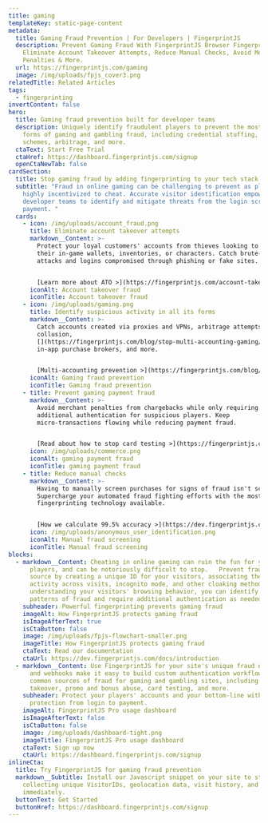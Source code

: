 ```yaml
---
title: gaming
templateKey: static-page-content
metadata:
  title: Gaming Fraud Prevention | For Developers | FingerprintJS
  description: Prevent Gaming Fraud With FingerprintJS Browser Fingerprinting.
    Eliminate Account Takeover Attempts, Reduce Manual Checks, Avoid Merchant
    Penalties & More.
  url: https://fingerprintjs.com/gaming
  image: /img/uploads/fpjs_cover3.png
relatedTitle: Related Articles
tags:
  - fingerprinting
invertContent: false
hero:
  title: Gaming fraud prevention built for developer teams
  description: Uniquely identify fraudulent players to prevent the most common
    forms of gaming and gambling fraud, including credential stuffing, cheating
    schemes, arbitrage, and more.
  ctaText: Start Free Trial
  ctaHref: https://dashboard.fingerprintjs.com/signup
  openCtaNewTab: false
cardSection:
  title: Stop gaming fraud by adding fingerprinting to your tech stack
  subtitle: "Fraud in online gaming can be challenging to prevent as players are
    highly incentivized to cheat. Accurate visitor identification empowers
    developer teams to identify and mitigate threats from the login screen to
    payment. "
  cards:
    - icon: /img/uploads/account_fraud.png
      title: Eliminate account takeover attempts
      markdown__Content: >-
        Protect your loyal customers' accounts from thieves looking to sell
        their in-game wallets, inventories, or characters. Catch brute-force bot
        attacks and logins compromised through phishing or fake sites.


        [Learn more about ATO >](https://fingerprintjs.com/account-takeover/)
      iconAlt: Account takeover fraud
      iconTitle: Account takeover fraud
    - icon: /img/uploads/gaming.png
      title: Identify suspicious activity in all its forms
      markdown__Content: >-
        Catch accounts created via proxies and VPNs, arbitrage attempts, player
        collusion,
        [](https://fingerprintjs.com/blog/stop-multi-accounting-gaming/)multi-accounting,
        in-app purchase brokers, and more. 


        [Multi-accounting prevention >](https://fingerprintjs.com/blog/stop-multi-accounting-gaming/)
      iconAlt: Gaming fraud prevention
      iconTitle: Gaming fraud prevention
    - title: Prevent gaming payment fraud
      markdown__Content: >-
        Avoid merchant penalties from chargebacks while only requiring
        additional authentication for suspicious players. Keep
        micro-transactions flowing while reducing payment fraud.


        [Read about how to stop card testing >](https://fingerprintjs.com/blog/stop-card-testing/)
      icon: /img/uploads/commerce.png
      iconAlt: gaming payment fraud
      iconTitle: gaming payment fraud
    - title: Reduce manual checks
      markdown__Content: >-
        Having to manually screen purchases for signs of fraud isn't scalable.
        Supercharge your automated fraud fighting efforts with the most accurate
        fingerprinting technology available.


        [How we calculate 99.5% accuracy >](https://dev.fingerprintjs.com/docs/understanding-our-995-accuracy)
      icon: /img/uploads/anonymous_user_identification.png
      iconAlt: Manual fraud screening
      iconTitle: Manual fraud screening
blocks:
  - markdown__Content: Cheating in online gaming can ruin the fun for your ethical
      players, and can be notoriously difficult to stop.   Prevent fraud at its
      source by creating a unique ID for your visitors, associating their
      activity across visits, incognito mode, and other cloaking methods. By
      understanding your visitors' browsing behavior, you can identify common
      patterns of fraud and require additional authentication as needed.
    subheader: Powerful fingerprinting prevents gaming fraud
    imageAlt: How FingerprintJS protects gaming fraud
    isImageAfterText: true
    isCtaButton: false
    image: /img/uploads/fpjs-flowchart-smaller.png
    imageTitle: How FingerprintJS protects gaming fraud
    ctaText: Read our documentation
    ctaUrl: https://dev.fingerprintjs.com/docs/introduction
  - markdown__Content: Use FingerprintJS for your site's unique fraud needs. Our API
      and webhooks make it easy to build custom authentication workflows to stop
      common sources of fraud for gaming and gambling sites, including account
      takeover, promo and bonus abuse, card testing, and more.
    subheader: Protect your players' accounts and your bottom-line with anti-fraud
      protection from login to payment.
    imageAlt: FingerprintJS Pro usage dashboard
    isImageAfterText: false
    isCtaButton: false
    image: /img/uploads/dashboard-tight.png
    imageTitle: FingerprintJS Pro usage dashboard
    ctaText: Sign up now
    ctaUrl: https://dashboard.fingerprintjs.com/signup
inlineCta:
  title: Try FingerprintJS for gaming fraud prevention
  markdown__Subtitle: Install our Javascript snippet on your site to start
    collecting unique VisitorIDs, geolocation data, visit history, and more
    immediately.
  buttonText: Get Started
  buttonHref: https://dashboard.fingerprintjs.com/signup
---
```

